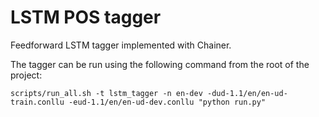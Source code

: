# LSTM POS tagger

Feedforward LSTM tagger implemented with Chainer.

The tagger can be run using the following command from the root of the project:

    scripts/run_all.sh -t lstm_tagger -n en-dev -dud-1.1/en/en-ud-train.conllu -eud-1.1/en/en-ud-dev.conllu "python run.py"
